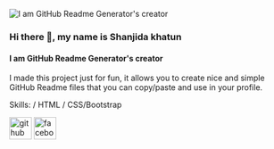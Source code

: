 ![I am GitHub Readme Generator's creator](https://scontent.fdac31-1.fna.fbcdn.net/v/t1.6435-9/117163523_236253647597721_8254970886313680771_n.jpg?stp=c0.5.720.720a_dst-jpg_s851x315&_nc_cat=106&ccb=1-7&_nc_sid=c21ed2&_nc_eui2=AeE0Op4NdAAEO-BN2zxLZ6mBA-Ms7eNQMPgD4yzt41Aw-AaWBtbBVvCvy7I5x1ABfqdCC7Tt-tUClRMQGWv9SB6w&_nc_ohc=cO0XKyltHrwAX-7WB6n&_nc_ht=scontent.fdac31-1.fna&oh=00_AfCAs7TDcbFJNX4aBcrsBG_HarrLrpqfpVRUw5jPiGy7Bw&oe=6562F083)

### Hi there 👋, my name is Shanjida khatun
#### I am GitHub Readme Generator's creator


I made this project just for fun, it allows you to create nice and simple GitHub Readme files that you can copy/paste and use in your profile.

Skills:  / HTML / CSS/Bootstrap


 [<img src='https://cdn.jsdelivr.net/npm/simple-icons@3.0.1/icons/github.svg' alt='github' height='40'>](https://github.com/https://github.com/Shanjidakhatun)  [<img src='https://cdn.jsdelivr.net/npm/simple-icons@3.0.1/icons/facebook.svg' alt='facebook' height='40'>](https://www.facebook.com/www.facebook.com) 





